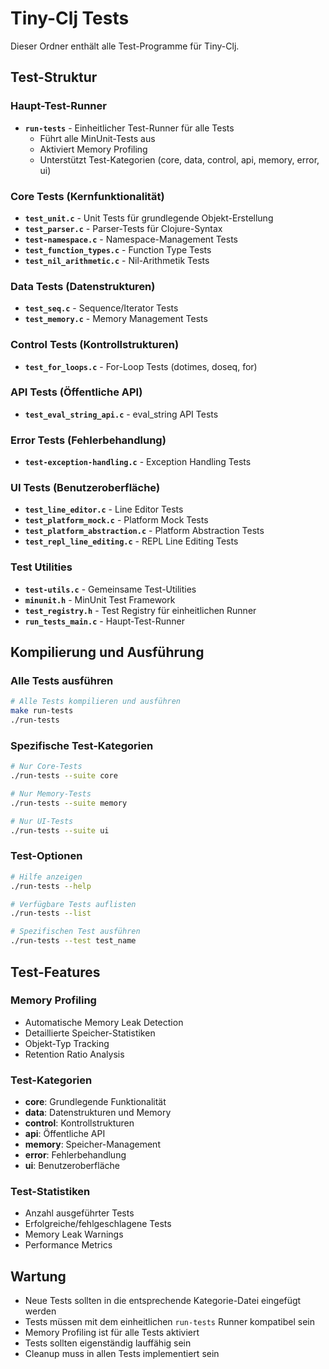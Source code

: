 # Tiny-Clj Tests

Dieser Ordner enthält alle Test-Programme für Tiny-Clj.

## Test-Struktur

### Haupt-Test-Runner
- **`run-tests`** - Einheitlicher Test-Runner für alle Tests
  - Führt alle MinUnit-Tests aus
  - Aktiviert Memory Profiling
  - Unterstützt Test-Kategorien (core, data, control, api, memory, error, ui)

### Core Tests (Kernfunktionalität)
- **`test_unit.c`** - Unit Tests für grundlegende Objekt-Erstellung
- **`test_parser.c`** - Parser-Tests für Clojure-Syntax
- **`test-namespace.c`** - Namespace-Management Tests
- **`test_function_types.c`** - Function Type Tests
- **`test_nil_arithmetic.c`** - Nil-Arithmetik Tests

### Data Tests (Datenstrukturen)
- **`test_seq.c`** - Sequence/Iterator Tests
- **`test_memory.c`** - Memory Management Tests

### Control Tests (Kontrollstrukturen)
- **`test_for_loops.c`** - For-Loop Tests (dotimes, doseq, for)

### API Tests (Öffentliche API)
- **`test_eval_string_api.c`** - eval_string API Tests

### Error Tests (Fehlerbehandlung)
- **`test-exception-handling.c`** - Exception Handling Tests

### UI Tests (Benutzeroberfläche)
- **`test_line_editor.c`** - Line Editor Tests
- **`test_platform_mock.c`** - Platform Mock Tests
- **`test_platform_abstraction.c`** - Platform Abstraction Tests
- **`test_repl_line_editing.c`** - REPL Line Editing Tests

### Test Utilities
- **`test-utils.c`** - Gemeinsame Test-Utilities
- **`minunit.h`** - MinUnit Test Framework
- **`test_registry.h`** - Test Registry für einheitlichen Runner
- **`run_tests_main.c`** - Haupt-Test-Runner

## Kompilierung und Ausführung

### Alle Tests ausführen
```bash
# Alle Tests kompilieren und ausführen
make run-tests
./run-tests
```

### Spezifische Test-Kategorien
```bash
# Nur Core-Tests
./run-tests --suite core

# Nur Memory-Tests
./run-tests --suite memory

# Nur UI-Tests
./run-tests --suite ui
```

### Test-Optionen
```bash
# Hilfe anzeigen
./run-tests --help

# Verfügbare Tests auflisten
./run-tests --list

# Spezifischen Test ausführen
./run-tests --test test_name
```

## Test-Features

### Memory Profiling
- Automatische Memory Leak Detection
- Detaillierte Speicher-Statistiken
- Objekt-Typ Tracking
- Retention Ratio Analysis

### Test-Kategorien
- **core**: Grundlegende Funktionalität
- **data**: Datenstrukturen und Memory
- **control**: Kontrollstrukturen
- **api**: Öffentliche API
- **memory**: Speicher-Management
- **error**: Fehlerbehandlung
- **ui**: Benutzeroberfläche

### Test-Statistiken
- Anzahl ausgeführter Tests
- Erfolgreiche/fehlgeschlagene Tests
- Memory Leak Warnings
- Performance Metrics

## Wartung

- Neue Tests sollten in die entsprechende Kategorie-Datei eingefügt werden
- Tests müssen mit dem einheitlichen `run-tests` Runner kompatibel sein
- Memory Profiling ist für alle Tests aktiviert
- Tests sollten eigenständig lauffähig sein
- Cleanup muss in allen Tests implementiert sein